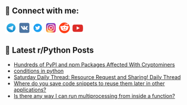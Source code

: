 ## 🔎 Connect with me:
[<img src="https://github.com/bullbesh/bullbesh/blob/main/images/Telegram.png" width="32" height="32" />](https://t.me/bullbesh)
[<img src="https://github.com/bullbesh/bullbesh/blob/main/images/VK.png" width="32" height="32" />](https://vk.com/bullbesh)
[<img src="https://github.com/bullbesh/bullbesh/blob/main/images/Twitter.png" width="32" height="32" />](https://twitter.com/bullbesh1)
[<img src="https://github.com/bullbesh/bullbesh/blob/main/images/Instagram.png" width="32" height="32" />](https://www.instagram.com/bullbesh)
[<img src="https://github.com/bullbesh/bullbesh/blob/main/images/Reddit.png" width="32" height="32" />](https://www.reddit.com/user/bullbesh)
[<img src="https://github.com/bullbesh/bullbesh/blob/main/images/YouTube.png" width="32" height="32" />](https://www.youtube.com/channel/UCtfjRs6uzgq5mfm8S06WTcg)

## 📕 Latest r/Python Posts
<!-- BLOG-POST-LIST:START -->
- [Hundreds of PyPI and npm Packages Affected With Cryptominers](https://www.reddit.com/r/Python/comments/wt1ilg/hundreds_of_pypi_and_npm_packages_affected_with/)
- [conditions in python](https://www.reddit.com/r/Python/comments/wszoaa/conditions_in_python/)
- [Saturday Daily Thread: Resource Request and Sharing! Daily Thread](https://www.reddit.com/r/Python/comments/wssw9s/saturday_daily_thread_resource_request_and/)
- [Where do you save code snippets to reuse them later in other applications?](https://www.reddit.com/r/Python/comments/wss8os/where_do_you_save_code_snippets_to_reuse_them/)
- [Is there any way I can run multiprocessing from inside a function?](https://www.reddit.com/r/Python/comments/wsqyhg/is_there_any_way_i_can_run_multiprocessing_from/)
<!-- BLOG-POST-LIST:END -->
